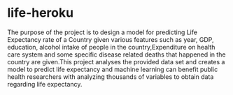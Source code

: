 # life-heroku

The purpose of the project is to design a model for predicting Life Expectancy rate of a
Country given various features such as year, GDP, education, alcohol intake of people
in the country,Expenditure on health care system and some specific disease related deaths
that happened in the country are given.This project analyses the provided data set and
creates a model to predict life expectancy and machine learning can benefit public health
researchers with analyzing thousands of variables to obtain data regarding life expectancy.
